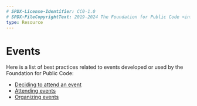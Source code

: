 ```yaml
---
# SPDX-License-Identifier: CC0-1.0
# SPDX-FileCopyrightText: 2019-2024 The Foundation for Public Code <info@publiccode.net>
type: Resource
---
```


# Events

Here is a list of best practices related to events developed or used by the Foundation for Public Code:

* [Deciding to attend an event](deciding-to-attend-events.md)
* [Attending events](attending-events.md)
* [Organizing events](organizing-events.md)
